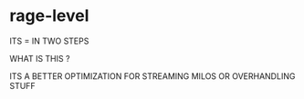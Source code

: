 # rage-level

<p> ITS = IN TWO STEPS <p>
<p> WHAT IS THIS ? <p>
<p> ITS A BETTER OPTIMIZATION FOR STREAMING MILOS OR OVERHANDLING STUFF <p>

